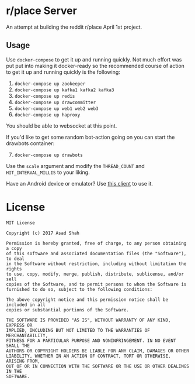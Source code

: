 # r/place Server

An attempt at building the reddit r/place April 1st project.

## Usage

Use `docker-compose` to get it up and running quickly. Not much effort was put
put into making it docker-ready so the recommended course of action to get it up and
running quickly is the following:

1. `docker-compose up zookeeper`
2. `docker-compose up kafka1 kafka2 kafka3`
3. `docker-compose up redis`
4. `docker-compose up drawcommitter`
5. `docker-compose up web1 web2 web3`
6. `docker-compose up haproxy`

You should be able to websocket at this point.

If you'd like to get some random bot-action going on you can start the drawbots
container:

7. `docker-compose up drawbots`

Use the `scale` argument and modify the `THREAD_COUNT` and `HIT_INTERVAL_MILLIS` 
to your liking.

Have an Android device or emulator? Use [this client](https://www.github.com/asadmshah/rplace-android)
to use it.

# License

    MIT License

    Copyright (c) 2017 Asad Shah

    Permission is hereby granted, free of charge, to any person obtaining a copy
    of this software and associated documentation files (the "Software"), to deal
    in the Software without restriction, including without limitation the rights
    to use, copy, modify, merge, publish, distribute, sublicense, and/or sell
    copies of the Software, and to permit persons to whom the Software is
    furnished to do so, subject to the following conditions:

    The above copyright notice and this permission notice shall be included in all
    copies or substantial portions of the Software.

    THE SOFTWARE IS PROVIDED "AS IS", WITHOUT WARRANTY OF ANY KIND, EXPRESS OR
    IMPLIED, INCLUDING BUT NOT LIMITED TO THE WARRANTIES OF MERCHANTABILITY,
    FITNESS FOR A PARTICULAR PURPOSE AND NONINFRINGEMENT. IN NO EVENT SHALL THE
    AUTHORS OR COPYRIGHT HOLDERS BE LIABLE FOR ANY CLAIM, DAMAGES OR OTHER
    LIABILITY, WHETHER IN AN ACTION OF CONTRACT, TORT OR OTHERWISE, ARISING FROM,
    OUT OF OR IN CONNECTION WITH THE SOFTWARE OR THE USE OR OTHER DEALINGS IN THE
    SOFTWARE.


